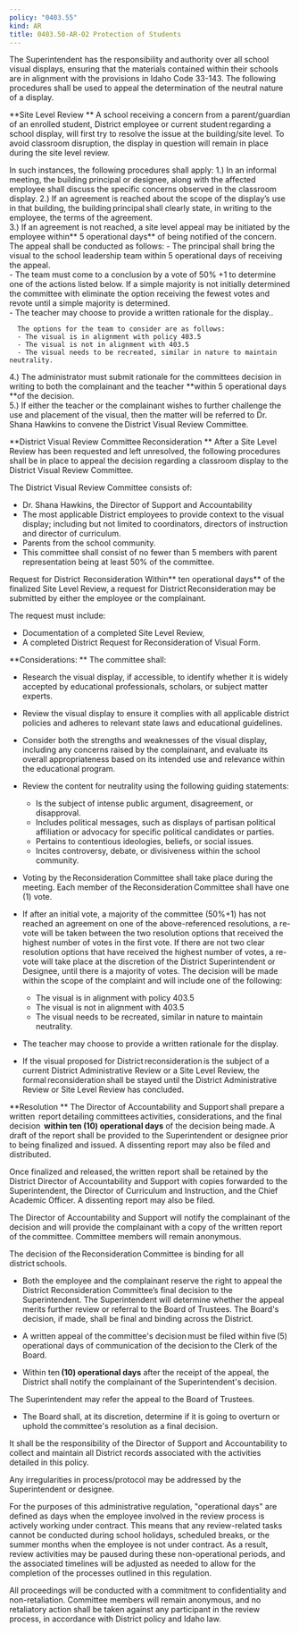 ```yaml
---
policy: "0403.55"
kind: AR
title: 0403.50-AR-02 Protection of Students
---
```


The Superintendent has the responsibility and authority over all school visual displays, ensuring that the materials contained within their schools are in alignment with the provisions in Idaho Code 33-143.  The following procedures shall be used to appeal the determination of the neutral nature of a display.     

**Site Level Review **
A school receiving a concern from a parent/guardian of an enrolled student, District employee or current student regarding a school display, will first try to resolve the issue at the building/site level. To avoid classroom disruption, the display in question will remain in place during the site level review.    

In such instances, the following procedures shall apply: 
  1.) In an informal meeting, the building principal or designee, along with the affected employee shall discuss the specific concerns observed in the classroom display. 
  2.) If an agreement is reached about the scope of the display’s use in that building, the building principal shall clearly state, in writing to the employee, the terms of the agreement.  
  3.) If an agreement is not reached, a site level appeal may be initiated by the employee within** 5 operational days** of being notified of the concern.  
      The appeal shall be conducted as follows: 
        - The principal shall bring the visual to the school leadership team within 5 operational days of receiving the appeal.   
        - The team must come to a conclusion by a vote of 50% +1 to determine one of the actions listed below.  If a simple majority is not initially determined the committee with eliminate the option receiving the fewest votes and revote until a simple majority is determined.   
        - The teacher may choose to provide a written rationale for the display.. 

      The options for the team to consider are as follows:  
      - The visual is in alignment with policy 403.5 
      - The visual is not in alignment with 403.5 
      - The visual needs to be recreated, similar in nature to maintain neutrality.   

  4.) The administrator must submit rationale for the committees decision in writing to both the complainant and the teacher **within 5 operational days **of the decision.  
  5.) If either the teacher or the complainant wishes to further challenge the use and placement of the visual, then the matter will be referred to Dr. Shana Hawkins to convene the District Visual Review Committee.  

**District Visual Review Committee Reconsideration **
After a Site Level Review has been requested and left unresolved, the following procedures shall be in place to appeal the decision regarding a classroom display to the District Visual Review Committee.  
 
The District Visual Review Committee consists of: 
- Dr. Shana Hawkins, the Director of Support and Accountability  
- The most applicable District employees to provide context to the visual display; including but not limited to coordinators, directors of instruction and director of curriculum.   
- Parents from the school community. 
- This committee shall consist of no fewer than 5 members with parent representation being at least 50% of the committee.   

Request for District  Reconsideration 
Within** ten operational days** of the finalized Site Level Review, a request for District Reconsideration may be submitted by either the employee or the complainant.  

The request must include: 
- Documentation of a completed Site Level Review, 
- A completed District Request for Reconsideration of Visual Form. 

**Considerations: **
The committee shall: 
- Research the visual display, if accessible, to identify whether it is widely accepted by educational professionals, scholars, or subject matter experts.  
- Review the visual display to ensure it complies with all applicable district policies and adheres to relevant state laws and educational guidelines.  
- Consider both the strengths and weaknesses of the visual display, including any concerns raised by the complainant, and evaluate its overall appropriateness based on its intended use and relevance within the educational program. 
- Review the content for neutrality using the following guiding statements:
  - Is the subject of intense public argument, disagreement, or disapproval.
  - Includes political messages, such as displays of partisan political affiliation or advocacy for specific political candidates or parties.  
  - Pertains to contentious ideologies, beliefs, or social issues.
  - Incites controversy, debate, or divisiveness within the school community.   

- Voting by the Reconsideration Committee shall take place during the meeting. Each member of the Reconsideration Committee shall have one (1) vote. 
- If after an initial vote, a majority of the committee (50%+1) has not reached an agreement on one of the above-referenced resolutions, a re-vote will be taken between the two resolution options that received the highest number of votes in the first vote. If there are not two clear resolution options that have received the highest number of votes, a re-vote will take place at the discretion of the District Superintendent or Designee, until there is a majority of votes. The decision will be made within the scope of the complaint and will include one of the following: 
    - The visual is in alignment with policy 403.5
    - The visual is not in alignment with 403.5
    - The visual needs to be recreated, similar in nature to maintain neutrality.   

- The teacher may choose to provide a written rationale for the display.  
- If the visual proposed for District reconsideration is the subject of a current District Administrative Review or a Site Level Review, the formal reconsideration shall be stayed until the District Administrative Review or Site Level Review has concluded.  

**Resolution 
**
The Director of Accountability and Support shall prepare a written  report detailing committees activities, considerations, and the final decision  **within ten (10) operational days** of the decision being made. A draft of the report shall be provided to the Superintendent or designee prior to being finalized and issued. A dissenting report may also be filed and distributed. 

Once finalized and released, the written report shall be retained by the District Director of Accountability and Support with copies forwarded to the Superintendent, the Director of Curriculum and Instruction, and the Chief Academic Officer. A dissenting report may also be filed. 

The Director of Accountability and Support will notify the complainant of the decision and will provide the complainant with a copy of the written report of the committee. Committee members will remain anonymous. 

The decision of the Reconsideration Committee is binding for all district schools. 

  - Both the employee and the complainant reserve the right to appeal the District Reconsideration Committee’s final decision to the Superintendent. The Superintendent will determine whether the appeal merits further review or referral to the Board of Trustees. The Board's decision, if made, shall be final and binding across the District. 

  - A written appeal of the committee's decision must be filed within five (5) operational days of communication of the decision to the Clerk of the Board. 

  - Within ten **(10) operational days** after the receipt of the appeal, the District shall notify the complainant of the Superintendent's decision. 

The Superintendent may refer the appeal to the Board of Trustees.  

  - The Board shall, at its discretion, determine if it is going to overturn or uphold the committee's resolution as a final decision. 

It shall be the responsibility of the Director of Support and Accountability to collect and maintain all District records associated with the activities detailed in this policy.  

Any irregularities in process/protocol may be addressed by the Superintendent or designee. 

For the purposes of this administrative regulation, "operational days" are defined as days when the employee involved in the review process is actively working under contract. This means that any review-related tasks cannot be conducted during school holidays, scheduled breaks, or the summer months when the employee is not under contract. As a result, review activities may be paused during these non-operational periods, and the associated timelines will be adjusted as needed to allow for the completion of the processes outlined in this regulation. 

All proceedings will be conducted with a commitment to confidentiality and non-retaliation. Committee members will remain anonymous, and no retaliatory action shall be taken against any participant in the review process, in accordance with District policy and Idaho law. 
